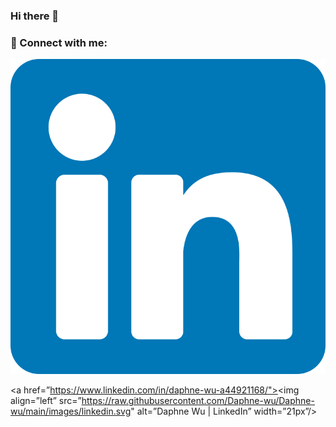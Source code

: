 ### Hi there 👋

<!--
**Daphne-wu/Daphne-wu** is a ✨ _special_ ✨ repository because its `README.md` (this file) appears on your GitHub profile.

Here are some ideas to get you started:

- 🔭 I’m currently working on ...
- 🌱 I’m currently learning ...
- 👯 I’m looking to collaborate on ...
- 🤔 I’m looking for help with ...
- 💬 Ask me about ...
- 📫 How to reach me: ...
- 😄 Pronouns: ...
- ⚡ Fun fact: ...
-->

### 🤝 Connect with me:


[![LinkedIn](https://raw.githubusercontent.com/Daphne-wu/Daphne-wu/main/images/linkedin.svg)](https://www.linkedin.com/in/daphne-wu-a44921168/)

<a href=”https://www.linkedin.com/in/daphne-wu-a44921168/"><img align=”left” src=”https://raw.githubusercontent.com/Daphne-wu/Daphne-wu/main/images/linkedin.svg" alt=”Daphne Wu | LinkedIn” width=”21px”/></a>


